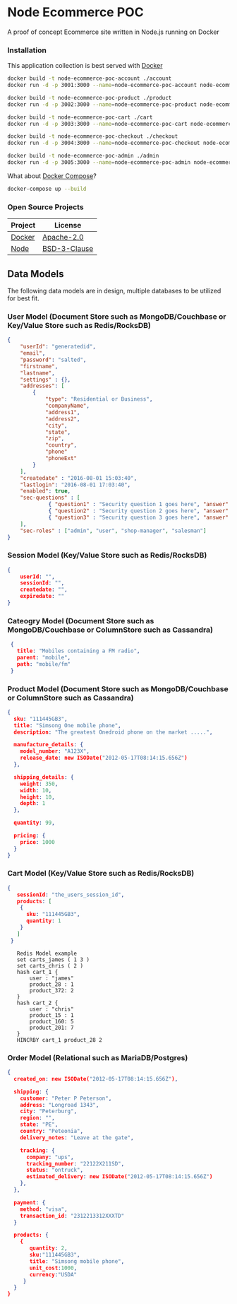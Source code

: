# Node Ecommerce POC

A proof of concept Ecommerce site written in Node.js running on Docker

### Installation

This application collection is best served with [Docker](https://www.docker.com/)

```bash
docker build -t node-ecommerce-poc-account ./account
docker run -d -p 3001:3000 --name=node-ecommerce-poc-account node-ecommerce-poc-account

docker build -t node-ecommerce-poc-product ./product
docker run -d -p 3002:3000 --name=node-ecommerce-poc-product node-ecommerce-poc-product

docker build -t node-ecommerce-poc-cart ./cart
docker run -d -p 3003:3000 --name=node-ecommerce-poc-cart node-ecommerce-poc-cart

docker build -t node-ecommerce-poc-checkout ./checkout
docker run -d -p 3004:3000 --name=node-ecommerce-poc-checkout node-ecommerce-poc-checkout

docker build -t node-ecommerce-poc-admin ./admin
docker run -d -p 3005:3000 --name=node-ecommerce-poc-admin node-ecommerce-poc-admin
```

What about [Docker Compose](https://docs.docker.com/compose/)?

```bash
docker-compose up --build
```

### Open Source Projects
Project | License
--- | ---
[Docker](https://github.com/docker/docker) | [Apache-2.0](https://github.com/docker/docker/blob/master/LICENSE)
[Node]() | [BSD-3-Clause]()


## Data Models

The following data models are in design, multiple databases to be utilized for best fit.

### User Model (Document Store such as MongoDB/Couchbase or Key/Value Store such as Redis/RocksDB)

```json
{
	"userId": "generatedid",
	"email",
	"password": "salted",
	"firstname",
	"lastname",
	"settings" : {},
	"addresses": [
		{
			"type": "Residential or Business",
			"companyName",
			"address1",
			"address2",
			"city",
			"state",
			"zip",
			"country",
			"phone"
			"phoneExt"
		}
	],
	"createdate" : "2016-08-01 15:03:40",
    "lastlogin": "2016-08-01 17:03:40",
	"enabled": true,
	"sec-questions" : [
             { "question1" : "Security question 1 goes here", "answer" : "Answer to security question 1 goes here, probably salted" },
             { "question2" : "Security question 2 goes here", "answer" : "Answer to security question 2 goes here, probably salted" },
             { "question3" : "Security question 3 goes here", "answer" : "Answer to security question 3 goes here, probably salted" }
    ],
    "sec-roles" : ["admin", "user", "shop-manager", "salesman"]
}
```

### Session Model (Key/Value Store such as Redis/RocksDB)

```json
{
	userId: "",
	sessionId: "",
	createdate: "",
	expiredate: ""
}
```

### Cateogry Model (Document Store such as MongoDB/Couchbase or ColumnStore such as Cassandra)

```json
 {
   title: "Mobiles containing a FM radio",
   parent: "mobile",
   path: "mobile/fm"
 }
 ```

### Product Model (Document Store such as MongoDB/Couchbase or ColumnStore such as Cassandra)

```json
{
  sku: "111445GB3",
  title: "Simsong One mobile phone",
  description: "The greatest Onedroid phone on the market .....",

  manufacture_details: {
    model_number: "A123X",
    release_date: new ISODate("2012-05-17T08:14:15.656Z")
  },

  shipping_details: {
    weight: 350,
    width: 10,
    height: 10,
    depth: 1
  },

  quantity: 99,

  pricing: {
    price: 1000
  }
}
```

### Cart Model (Key/Value Store such as Redis/RocksDB)

```json
{
   sessionId: "the_users_session_id",
   products: [
    {
      sku: "111445GB3",
      quantity: 1
    }
   ]
 }

 ```
 ```
	Redis Model example
	set carts_james ( 1 3 )
	set carts_chris ( 2 )
	hash cart_1 {
		user : "james"
		product_28 : 1
		product_372: 2
	}
	hash cart_2 {
		user : "chris"
		product_15 : 1
		product_160: 5
		product_201: 7
	}
	HINCRBY cart_1 product_28 2
 ```

 ### Order Model (Relational such as MariaDB/Postgres)

 ```json
 {
   created_on: new ISODate("2012-05-17T08:14:15.656Z"),

   shipping: {
     customer: "Peter P Peterson",
     address: "Longroad 1343",
     city: "Peterburg",
     region: "",
     state: "PE",
     country: "Peteonia",
     delivery_notes: "Leave at the gate",

     tracking: {
       company: "ups",
       tracking_number: "22122X211SD",
       status: "ontruck",
       estimated_delivery: new ISODate("2012-05-17T08:14:15.656Z")
     },
   },

   payment: {
     method: "visa",
     transaction_id: "2312213312XXXTD"
   }

   products: {
     {
        quantity: 2,
        sku:"111445GB3",
        title: "Simsong mobile phone",
        unit_cost:1000,
        currency:"USDA"
      }
   }
 }
 ```